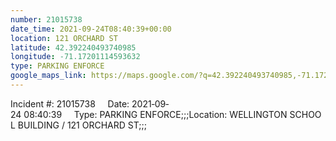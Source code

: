 ```yaml
---
number: 21015738
date_time: 2021-09-24T08:40:39+00:00
location: 121 ORCHARD ST
latitude: 42.392240493740985
longitude: -71.17201114593632
type: PARKING ENFORCE
google_maps_link: https://maps.google.com/?q=42.392240493740985,-71.17201114593632
---
```


Incident #: 21015738     Date: 2021‐09‐24 08:40:39     Type: PARKING ENFORCE;;;Location: WELLINGTON SCHOOL BUILDING / 121 ORCHARD ST;;;
